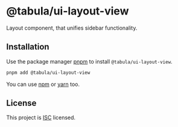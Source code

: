 # @tabula/ui-layout-view

Layout component, that unifies sidebar functionality.

## Installation

Use the package manager [pnpm](https://pnpm.io) to install `@tabula/ui-layout-view`.

```bash
pnpm add @tabula/ui-layout-view
```

You can use [npm](https://npmjs.com) or [yarn](https://yarnpkg.com) too.

## License

This project is [ISC](https://choosealicense.com/licenses/isc/) licensed.
